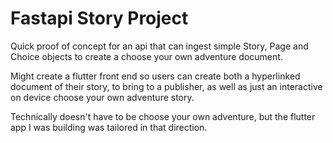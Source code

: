 # Fastapi Story Project

Quick proof of concept for an api that can ingest simple Story, Page and Choice objects to create a choose your own adventure document. 

Might create a flutter front end so users can create both a hyperlinked document of their story, to bring to a publisher, as well as just an interactive on device choose your own adventure story. 

Technically doesn't have to be choose your own adventure, but the flutter app I was building was tailored in that direction.